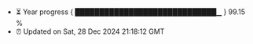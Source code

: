 - ⏳ Year progress { █████████████████████████████▁ } 99.15 %
- ⏰ Updated on Sat, 28 Dec 2024 21:18:12 GMT

